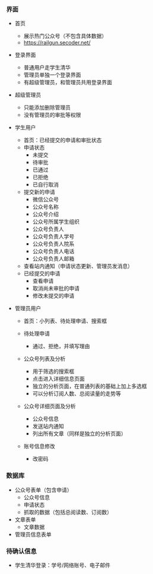 ### 界面

- 首页
  
  - 展示热门公众号（不包含具体数据）
  - https://railgun.secoder.net/
  
- 登录界面
  
  - 普通用户走学生清华
  - 管理员单独一个登录界面
  - 有超级管理员，和管理员共用登录界面
  
- 超级管理员
  
  - 只能添加删除管理员
  - 没有管理员的审批等权限
  
- 学生用户
  
  - 首页：已经提交的申请和审批状态
  - 申请状态
    - 未提交
    - 待审批
    - 已通过
    - 已拒绝
    - 已自行取消
  - 提交新的申请
    - 微信公众号
    - 公众号名称
    - 公众号介绍
    - 公众号所属学生组织
    - 公众号负责人
    - 公众号负责人学号
    - 公众号负责人院系
    - 公众号负责人电话
    - 公众号负责人邮箱
  - 查看站内通知（申请状态更新、管理员发消息）
  - 已经提交的申请
    - 查看申请
    - 取消尚未审批的申请
    - 修改未提交的申请
  
- 管理员用户
  
  - 首页：小列表、待处理申请、搜索框
  - 待处理申请
    - 通过、拒绝，并填写理由
  - 公众号列表及分析
    - 用于筛选的搜索框
    - 点击进入详细信息页面
    - 独立的分析页面，在普通列表的基础上加上多选框
    - 可以分析订阅人数、总阅读量的走势等
  - 公众号详细页面及分析
    - 公众号信息
    - 发送站内通知
    - 列出所有文章（同样是独立的分析页面）
  
  
  - 账号信息修改
    - 改密码



### 数据库

- 公众号表单（包含申请）
  - 公众号信息
  - 申请状态
  - 抓取的数据（包括总阅读数、订阅数）
- 文章表单
  - 文章数据
- 管理员信息表单



### 待确认信息

- 学生清华登录：学号/网络账号、电子邮件